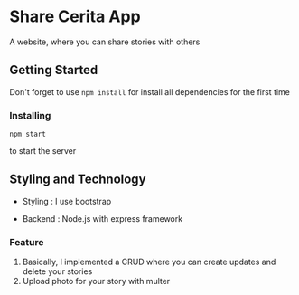 # Share Cerita App

A website, where you can share stories with others

## Getting Started

Don't forget to use ``` npm install ``` for install all dependencies for the first time


### Installing

```
npm start
```
to start the server

## Styling and Technology 

* Styling :
I use bootstrap

* Backend :
Node.js with express framework

### Feature

1. Basically, I implemented a CRUD where you can create updates and delete your stories
2. Upload photo for your story with multer 
